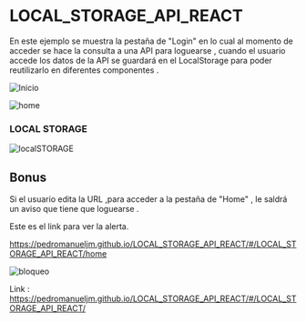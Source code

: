 # LOCAL_STORAGE_API_REACT
En este ejemplo se muestra la pestaña de "Login" en lo cual al momento de acceder se hace la consulta a una API para loguearse , 
cuando el usuario accede los datos de la API se guardará en el LocalStorage para poder reutilizarlo en diferentes componentes .

![Inicio](https://user-images.githubusercontent.com/71619972/109400752-7ab83280-7918-11eb-8d8a-bd965d107f5c.PNG)

![home](https://user-images.githubusercontent.com/71619972/109400755-7b50c900-7918-11eb-8ab8-bdd7797eb59c.PNG)

### LOCAL STORAGE

![localSTORAGE](https://user-images.githubusercontent.com/71619972/109400757-7be95f80-7918-11eb-8491-48c553ea8df4.PNG)

## Bonus

Si el usuario edita  la URL ,para acceder a la pestaña de "Home" , le saldrá un aviso que tiene que loguearse .

Este es el link para ver la alerta.

https://pedromanueljm.github.io/LOCAL_STORAGE_API_REACT/#/LOCAL_STORAGE_API_REACT/home

![bloqueo](https://user-images.githubusercontent.com/71619972/109400758-7be95f80-7918-11eb-850c-f9bba397e0cc.png)

Link : https://pedromanueljm.github.io/LOCAL_STORAGE_API_REACT/#/LOCAL_STORAGE_API_REACT/
